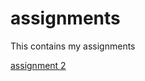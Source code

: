 # assignments
This contains my assignments

[assignment 2](https://github.com/nyimasf/assignments/blob/master/Assignment_week_2.ipynb)
